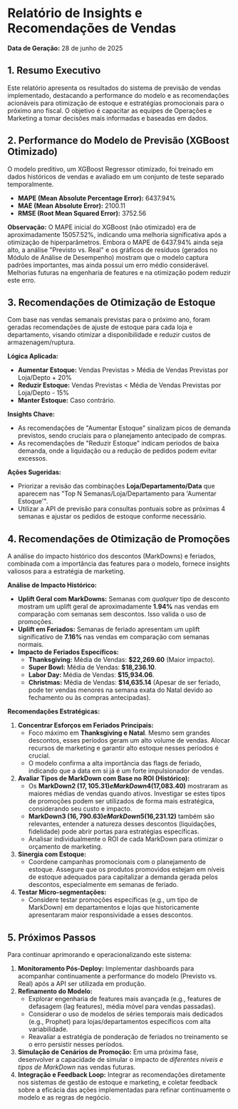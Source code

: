 # Relatório de Insights e Recomendações de Vendas

**Data de Geração:** 28 de junho de 2025

## 1. Resumo Executivo

Este relatório apresenta os resultados do sistema de previsão de vendas implementado, destacando a performance do modelo e as recomendações acionáveis para otimização de estoque e estratégias promocionais para o próximo ano fiscal. O objetivo é capacitar as equipes de Operações e Marketing a tomar decisões mais informadas e baseadas em dados.

## 2. Performance do Modelo de Previsão (XGBoost Otimizado)

O modelo preditivo, um XGBoost Regressor otimizado, foi treinado em dados históricos de vendas e avaliado em um conjunto de teste separado temporalmente.

* **MAPE (Mean Absolute Percentage Error):** 6437.94%
* **MAE (Mean Absolute Error):** 2100.11
* **RMSE (Root Mean Squared Error):** 3752.56

**Observação:** O MAPE inicial do XGBoost (não otimizado) era de aproximadamente 15057.52%, indicando uma melhoria significativa após a otimização de hiperparâmetros. Embora o MAPE de 6437.94% ainda seja alto, a análise "Previsto vs. Real" e os gráficos de resíduos (gerados no Módulo de Análise de Desempenho) mostram que o modelo captura padrões importantes, mas ainda possui um erro médio considerável. Melhorias futuras na engenharia de features e na otimização podem reduzir este erro.

## 3. Recomendações de Otimização de Estoque

Com base nas vendas semanais previstas para o próximo ano, foram geradas recomendações de ajuste de estoque para cada loja e departamento, visando otimizar a disponibilidade e reduzir custos de armazenagem/ruptura.

**Lógica Aplicada:**
* **Aumentar Estoque:** Vendas Previstas > Média de Vendas Previstas por Loja/Depto + 20%
* **Reduzir Estoque:** Vendas Previstas < Média de Vendas Previstas por Loja/Depto - 15%
* **Manter Estoque:** Caso contrário.

**Insights Chave:**
* As recomendações de "Aumentar Estoque" sinalizam picos de demanda previstos, sendo cruciais para o planejamento antecipado de compras.
* As recomendações de "Reduzir Estoque" indicam períodos de baixa demanda, onde a liquidação ou a redução de pedidos podem evitar excessos.

**Ações Sugeridas:**
* Priorizar a revisão das combinações **Loja/Departamento/Data** que aparecem nas "Top N Semanas/Loja/Departamento para 'Aumentar Estoque'".
* Utilizar a API de previsão para consultas pontuais sobre as próximas 4 semanas e ajustar os pedidos de estoque conforme necessário.

## 4. Recomendações de Otimização de Promoções

A análise do impacto histórico dos descontos (MarkDowns) e feriados, combinada com a importância das features para o modelo, fornece insights valiosos para a estratégia de marketing.

**Análise de Impacto Histórico:**
* **Uplift Geral com MarkDowns:** Semanas com *qualquer* tipo de desconto mostram um uplift geral de aproximadamente **1.94%** nas vendas em comparação com semanas sem descontos. Isso valida o uso de promoções.
* **Uplift em Feriados:** Semanas de feriado apresentam um uplift significativo de **7.16%** nas vendas em comparação com semanas normais.
* **Impacto de Feriados Específicos:**
    * **Thanksgiving:** Média de Vendas: **$22,269.60** (Maior impacto).
    * **Super Bowl:** Média de Vendas: **$18,236.10**.
    * **Labor Day:** Média de Vendas: **$15,934.06**.
    * **Christmas:** Média de Vendas: **$14,635.14** (Apesar de ser feriado, pode ter vendas menores na semana exata do Natal devido ao fechamento ou às compras antecipadas).

**Recomendações Estratégicas:**

1.  **Concentrar Esforços em Feriados Principais:**
    * Foco máximo em **Thanksgiving e Natal**. Mesmo sem grandes descontos, esses períodos geram um alto volume de vendas. Alocar recursos de marketing e garantir alto estoque nesses períodos é crucial.
    * O modelo confirma a alta importância das flags de feriado, indicando que a data em si já é um forte impulsionador de vendas.
2.  **Avaliar Tipos de MarkDown com Base no ROI (Histórico):**
    * Os **MarkDown2 ($17,105.31) e MarkDown4 ($17,083.40)** mostraram as maiores médias de vendas quando ativos. Investigar se estes tipos de promoções podem ser utilizados de forma mais estratégica, considerando seu custo e impacto.
    * **MarkDown3 ($16,790.63) e MarkDown5 ($16,231.12)** também são relevantes, entender a natureza desses descontos (liquidações, fidelidade) pode abrir portas para estratégias específicas.
    * Analisar individualmente o ROI de cada MarkDown para otimizar o orçamento de marketing.
3.  **Sinergia com Estoque:**
    * Coordene campanhas promocionais com o planejamento de estoque. Assegure que os produtos promovidos estejam em níveis de estoque adequados para capitalizar a demanda gerada pelos descontos, especialmente em semanas de feriado.
4.  **Testar Micro-segmentações:**
    * Considere testar promoções específicas (e.g., um tipo de MarkDown) em departamentos e lojas que historicamente apresentaram maior responsividade a esses descontos.

## 5. Próximos Passos

Para continuar aprimorando e operacionalizando este sistema:

1.  **Monitoramento Pós-Deploy:** Implementar dashboards para acompanhar continuamente a performance do modelo (Previsto vs. Real) após a API ser utilizada em produção.
2.  **Refinamento do Modelo:**
    * Explorar engenharia de features mais avançada (e.g., features de defasagem (lag features), média móvel para vendas passadas).
    * Considerar o uso de modelos de séries temporais mais dedicados (e.g., Prophet) para lojas/departamentos específicos com alta variabilidade.
    * Reavaliar a estratégia de ponderação de feriados no treinamento se o erro persistir nesses períodos.
3.  **Simulação de Cenários de Promoção:** Em uma próxima fase, desenvolver a capacidade de simular o impacto de *diferentes níveis e tipos de MarkDown* nas vendas futuras.
4.  **Integração e Feedback Loop:** Integrar as recomendações diretamente nos sistemas de gestão de estoque e marketing, e coletar feedback sobre a eficácia das ações implementadas para refinar continuamente o modelo e as regras de negócio.